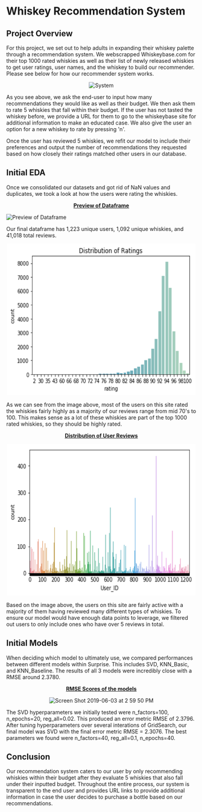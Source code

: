 # Whiskey Recommendation System

## Project Overview

For this project, we set out to help adults in expanding their whiskey palette through a recommendation system. We webscrapped Whiskeybase.com for their top 1000 rated whiskies as well as their list of newly released whiskies to get user ratings, user names, and the whiskey to build our recommender. Please see below for how our recommender system works.

<p align="center">
  <img src="./Images/whiskey_rec.gif" title="System">
</p>


As you see above, we ask the end-user to input how many recommendations they would like as well as their budget. We then ask them to rate 5 whiskies that fall within their budget. If the user has not tasted the whiskey before, we provide a URL for them to go to the whiskeybase site for additional information to make an educated case. We also give the user an option for a new whiskey to rate by pressing 'n'. 

Once the user has reviewed 5 whiskies, we refit our model to include their preferences and output the number of recommendations they requested based on how closely their ratings matched other users in our database.

## Initial EDA

Once we consolidated our datasets and got rid of NaN values and duplicates, we took a look at how the users were rating the whiskies.

<p align="center">
  <u><b> Preview of Dataframe </b></u>
</p> 

<img width="986" alt="Preview of Dataframe" src="https://user-images.githubusercontent.com/30739929/58657846-261ff780-82ed-11e9-9135-9f2138a60ae4.png">

Our final dataframe has 1,223 unique users, 1,092 unique whiskies, and 41,018 total reviews.

<p align="center">
  <img src="./Images/rating_counts.png" title="Data Collected" width="500" height="400">
</p> 

As we can see from the image above, most of the users on this site rated the whiskies fairly highly as a majority of our reviews range from mid 70's to 100. This makes sense as a lot of these whiskies are part of the top 1000 rated whiskies, so they should be highly rated.

<p align="center">
  <u><b> Distribution of User Reviews </b></u>
</p> 

<p align="center">
  <img src="./Images/user_rating_counts.png" title="Data Collected" width="500" height="400">
</p> 

Based on the image above, the users on this site are fairly active with a majority of them having reviewed many different types of whiskies. To ensure our model would have enough data points to leverage, we filtered out users to only include ones who have over 5 reviews in total. 


## Initial Models

When deciding which model to ultimately use, we compared performances between different models within Surprise. This includes SVD, KNN_Basic, and KNN_Baseline. The results of all 3 models were incredibly close with a RMSE around 2.3780. 

<p align="center">
  <u><b> RMSE Scores of the models </b></u>
</p> 

<p align="center"><img width="560" alt="Screen Shot 2019-06-03 at 2 59 50 PM" src="https://user-images.githubusercontent.com/30739929/58827206-6db9c280-8610-11e9-90a3-7624609528de.png"></p>


The SVD hyperparameters we initially tested were n_factors=100, n_epochs=20, reg_all=0.02.  This produced an error metric RMSE of 2.3796.  After tuning hyperparameters over several interations of GridSearch, our final model was SVD with the final error metric RMSE = 2.3076. The best parameters we found were n_factors=40, reg_all=0.1, n_epochs=40.


## Conclusion

Our recommendation system caters to our user by only recommending whiskies within their budget after they evaluate 5 whiskies that also fall under their inputted budget. Throughout the entire process, our system is transparent to the end user and provides URL links to provide additional information in case the user decides to purchase a bottle based on our recommendations.



